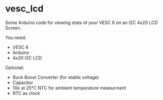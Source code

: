 # vesc_lcd
Some Arduino code for viewing stats of your VESC 6 on an I2C 4x20 LCD Screen.

You need:
- VESC 6
- Arduino
- 4x20 I2C LCD

Optional:
- Buck Boost Converter (for stable voltage)
- Capacitor
- 10k at 25°C NTC for ambient temperature measurment
- RTC as clock

